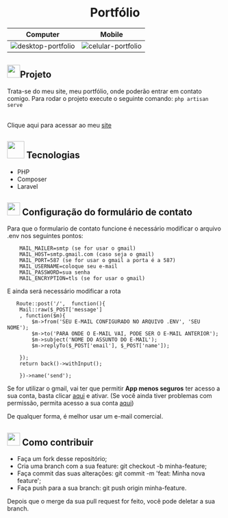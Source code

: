 <h1 align="center"><strong>Portfólio</strong></h1>

| Computer | Mobile |
|---------- | --------|
|![desktop-portfolio](https://user-images.githubusercontent.com/38691922/88213008-8929c780-cc2e-11ea-9aa7-4452b0074a77.png) | ![celular-portfolio](https://user-images.githubusercontent.com/38691922/88213135-b5454880-cc2e-11ea-8652-62c490d9d2db.png) |


<h2> <img src="https://user-images.githubusercontent.com/38691922/77790815-3d7e5d00-7044-11ea-8ffe-e8d448946d4a.png" height="30" width="30">Projeto</h2>

Trata-se do meu site, meu portfólio, onde poderão entrar em contato comigo. Para rodar o projeto execute o
 seguinte comando:   ``` php artisan serve ```
 
<br> Clique aqui para acessar ao meu [site](http://patrickmota.herokuapp.com/)

<h2><img src="https://user-images.githubusercontent.com/38691922/77791007-98b04f80-7044-11ea-9602-4c78098960a0.png" height="40" width="40"> Tecnologias</h2>

* PHP
* Composer
* Laravel

<h2> <img src="https://user-images.githubusercontent.com/38691922/77794952-838aef00-704b-11ea-84ff-cb3c7a61a815.png" height="30" width="30">  Configuração do formulário de contato</h2>

Para que o formulario de contato funcione é necessário modificar o arquivo .env nos seguintes pontos:

```
    MAIL_MAILER=smtp (se for usar o gmail)
    MAIL_HOST=smtp.gmail.com (caso seja o gmail)
    MAIL_PORT=587 (se for usar o gmail a porta é a 587)
    MAIL_USERNAME=coloque seu e-mail 
    MAIL_PASSWORD=sua senha
    MAIL_ENCRYPTION=tls (se for usar o gmail)

```

E ainda será necessário modificar a rota

```
   Route::post('/',  function(){
    Mail::raw($_POST['message']
    , function($m){
        $m->from('SEU E-MAIL CONFIGURADO NO ARQUIVO .ENV', 'SEU NOME');
        $m->to('PARA ONDE O E-MAIL VAI, PODE SER O E-MAIL ANTERIOR');
        $m->subject('NOME DO ASSUNTO DO E-MAIL');
        $m->replyTo($_POST['email'], $_POST['name']);
        
    });
    return back()->withInput();
    
    })->name('send');

```
Se for utilizar o gmail, vai ter que permitir <strong>App menos seguros</strong> ter acesso a sua conta, basta clicar [aqui](https://myaccount.google.com/lesssecureapps) e ativar.
(Se você ainda tiver problemas com permissão, permita acesso a sua conta [aqui](https://accounts.google.com/b/0/DisplayUnlockCaptcha))

De qualquer forma, é melhor usar um e-mail comercial.

<h2><img src="https://user-images.githubusercontent.com/38691922/77791613-bcc06080-7045-11ea-864b-78684851af42.png" 
         height="30" width="30"> Como contribuir</h2>

* Faça um fork desse repositório;
* Cria uma branch com a sua feature: git checkout -b minha-feature;
* Faça commit das suas alterações: git commit -m 'feat: Minha nova feature';
* Faça push para a sua branch: git push origin minha-feature.

Depois que o merge da sua pull request for feito, você pode deletar a sua branch.

